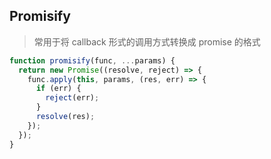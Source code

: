 ## Promisify

> 常用于将 callback 形式的调用方式转换成 promise 的格式

```js
function promisify(func, ...params) {
  return new Promise((resolve, reject) => {
    func.apply(this, params, (res, err) => {
      if (err) {
        reject(err);
      }
      resolve(res);
    });
  });
}
```
